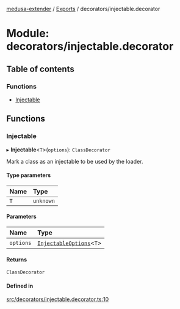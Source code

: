 [medusa-extender](../README.md) / [Exports](../modules.md) / decorators/injectable.decorator

# Module: decorators/injectable.decorator

## Table of contents

### Functions

- [Injectable](decorators_injectable_decorator.md#injectable)

## Functions

### Injectable

▸ **Injectable**<`T`\>(`options`): `ClassDecorator`

Mark a class as an injectable to be used by the loader.

#### Type parameters

| Name | Type |
| :------ | :------ |
| `T` | `unknown` |

#### Parameters

| Name | Type |
| :------ | :------ |
| `options` | [`InjectableOptions`](types.md#injectableoptions)<`T`\> |

#### Returns

`ClassDecorator`

#### Defined in

[src/decorators/injectable.decorator.ts:10](https://github.com/adrien2p/medusa-extender/blob/15f80a8/src/decorators/injectable.decorator.ts#L10)
